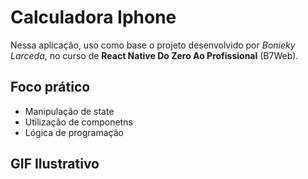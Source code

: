 # Calculadora Iphone

Nessa aplicação, uso como base o projeto desenvolvido por _Bonieky Larceda_, no curso de **React Native Do Zero Ao Profissional** (B7Web).

## Foco prático

- Manipulação de state
- Utilização de componetns
- Lógica de programação

## GIF Ilustrativo